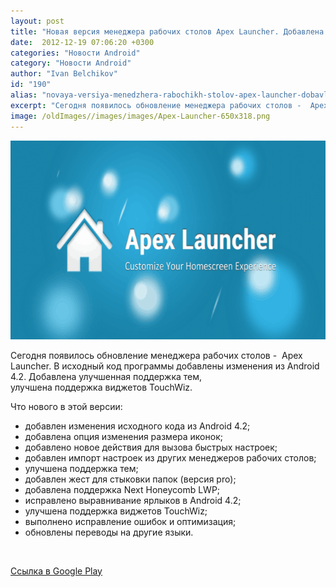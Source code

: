 ```yaml
---
layout: post
title: "Новая версия менеджера рабочих столов Apex Launcher. Добавлена поддержка Android 4.2"
date:  2012-12-19 07:06:20 +0300
categories: "Новости Android"
category: "Новости Android"
author: "Ivan Belchikov"
id: "190"
alias: "novaya-versiya-menedzhera-rabochikh-stolov-apex-launcher-dobavlena-podderzhka-android-4-2"
excerpt: "Сегодня появилось обновление менеджера рабочих столов -  Apex Launcher. В исходный код программы добавлены изменения из Android 4.2. Добавлена улучшенная поддержка тем, улучшена поддержка виджетов TouchWiz."
image: /oldImages//images/images/Apex-Launcher-650x318.png
---
```

<a  href="#" title="Apex Launcher" rel="nofollow" ><img  src="/oldImages/images/images/Apex-Launcher-650x318.png" border="0" alt="" title="Apex Launcher" width="650" height="318" ></a>

Сегодня появилось обновление менеджера рабочих столов -  Apex Launcher. В исходный код программы добавлены изменения из Android 4.2. Добавлена улучшенная поддержка тем, улучшена поддержка виджетов TouchWiz.
 

Что нового в этой версии:

<ul>
<li>добавлен изменения исходного кода из Android 4.2;</li>
<li>добавлена опция изменения размера иконок;</li>
<li>добавлено новое действия для вызова быстрых настроек;</li>
<li>добавлен импорт настроек из других менеджеров рабочих столов;</li>
<li>улучшена поддержка тем;</li>
<li>добавлен жест для стыковки папок (версия pro);</li>
<li>добавлена поддержка Next Honeycomb LWP;</li>
<li>исправлено выравнивание ярлыков в Android 4.2;</li>
<li>улучшена поддержка виджетов TouchWiz;</li>
<li>выполнено исправление ошибок и оптимизация;</li>
<li>обновлены переводы на другие языки.</li>
</ul>
 

<a href="#" title="Apex Launcher" rel="nofollow">Ссылка в Google Play</a>

 

 
